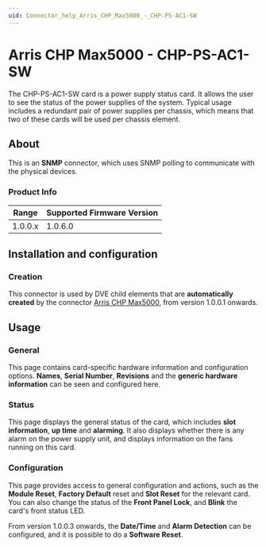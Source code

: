 ```yaml
---
uid: Connector_help_Arris_CHP_Max5000_-_CHP-PS-AC1-SW
---
```


# Arris CHP Max5000 - CHP-PS-AC1-SW

The CHP-PS-AC1-SW card is a power supply status card. It allows the user to see the status of the power supplies of the system. Typical usage includes a redundant pair of power supplies per chassis, which means that two of these cards will be used per chassis element.

## About

This is an **SNMP** connector, which uses SNMP polling to communicate with the physical devices.

### Product Info

| Range | Supported Firmware Version |
|------------------|-----------------------------|
| 1.0.0.x          | 1.0.6.0                     |

## Installation and configuration

### Creation

This connector is used by DVE child elements that are **automatically created** by the connector [Arris CHP Max5000](xref:Connector_help_Arris_CHP_Max5000), from version 1.0.0.1 onwards.

## Usage

### General

This page contains card-specific hardware information and configuration options. **Names**, **Serial Number**, **Revisions** and the **generic hardware information** can be seen and configured here.

### Status

This page displays the general status of the card, which includes **slot information**, **up time** and **alarming**. It also displays whether there is any alarm on the power supply unit, and displays information on the fans running on this card.

### Configuration

This page provides access to general configuration and actions, such as the **Module Reset**, **Factory Default** reset and **Slot Reset** for the relevant card. You can also change the status of the **Front Panel Lock**, and **Blink** the card's front status LED.

From version 1.0.0.3 onwards, the **Date/Time** and **Alarm Detection** can be configured, and it is possible to do a **Software Reset**.

